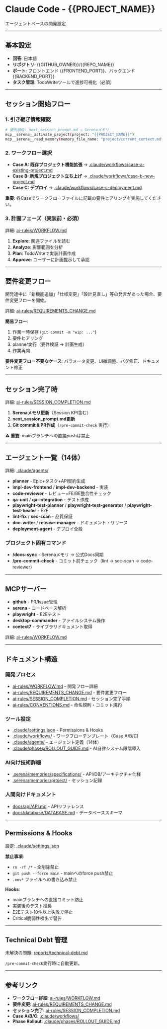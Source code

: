 # Claude Code - {{PROJECT_NAME}}

エージェントベースの開発設定

---

## 基本設定

- **回答**: 日本語
- **リポジトリ**: {{GITHUB_OWNER}}/{{REPO_NAME}}
- **ポート**: フロントエンド {{FRONTEND_PORT}}、バックエンド {{BACKEND_PORT}}
- **タスク管理**: TodoWriteツールで進捗可視化（必須）

---

## セッション開始フロー

### 1. 引き継ぎ情報確認

```bash
# 優先順位: next_session_prompt.md → Serenaメモリ
mcp__serena__activate_project(project: "{{PROJECT_NAME}}")
mcp__serena__read_memory(memory_file_name: "project/current_context.md")
```

### 2. ワークフロー選択

- **Case A: 既存プロジェクト機能拡張** → [.claude/workflows/case-a-existing-project.md](./.claude/workflows/case-a-existing-project.md)
- **Case B: 新規プロジェクト立ち上げ** → [.claude/workflows/case-b-new-project.md](./.claude/workflows/case-b-new-project.md)
- **Case C: デプロイ** → [.claude/workflows/case-c-deployment.md](./.claude/workflows/case-c-deployment.md)

**重要**: 各Caseでワークフローファイルに記載の要件ヒアリングを実施してください。

### 3. 計画フェーズ（実装前・必須）

詳細: [ai-rules/WORKFLOW.md](./ai-rules/WORKFLOW.md)

1. **Explore**: 関連ファイルを読む
2. **Analyze**: 影響範囲を分析
3. **Plan**: TodoWriteで実装計画作成
4. **Approve**: ユーザーに計画提示して承認

---

## 要件変更フロー

開発途中に「新機能追加」「仕様変更」「設計見直し」等の発言があった場合、要件変更フローを開始。

詳細: [ai-rules/REQUIREMENTS_CHANGE.md](./ai-rules/REQUIREMENTS_CHANGE.md)

**簡易フロー**:
1. 作業一時保存 (`git commit -m "wip: ..."`)
2. 要件ヒアリング
3. planner実行（要件検証 → 計画生成）
4. 作業再開

**要件変更フロー不要なケース**: パラメータ変更、UI微調整、バグ修正、ドキュメント修正

---

## セッション完了時

詳細: [ai-rules/SESSION_COMPLETION.md](./ai-rules/SESSION_COMPLETION.md)

1. **Serenaメモリ更新**（Session KPI含む）
2. **next_session_prompt.md更新**
3. **Git commit & PR作成**（`/pre-commit-check` 実行）

**⚠️ 重要**: mainブランチへの直接pushは禁止

---

## エージェント一覧（14体）

詳細: [.claude/agents/](./.claude/agents/)

- **planner** - Epic+タスク+API契約生成
- **impl-dev-frontend** / **impl-dev-backend** - 実装
- **code-reviewer** - レビュー+FE/BE整合性チェック
- **qa-unit** / **qa-integration** - テスト作成
- **playwright-test-planner** / **playwright-test-generator** / **playwright-test-healer** - E2E
- **lint-fix** / **sec-scan** - 品質保証
- **doc-writer** / **release-manager** - ドキュメント・リリース
- **deployment-agent** - デプロイ全般

### プロジェクト固有コマンド

- **/docs-sync** - Serenaメモリ → 公式Docs同期
- **/pre-commit-check** - コミット前チェック（lint → sec-scan → code-reviewer）

---

## MCPサーバー

- **github** - PR/Issue管理
- **serena** - コードベース解析
- **playwright** - E2Eテスト
- **desktop-commander** - ファイルシステム操作
- **context7** - ライブラリドキュメント取得

詳細: [ai-rules/WORKFLOW.md](./ai-rules/WORKFLOW.md)

---

## ドキュメント構造

### 開発プロセス
- [ai-rules/WORKFLOW.md](./ai-rules/WORKFLOW.md) - 開発フロー詳細
- [ai-rules/REQUIREMENTS_CHANGE.md](./ai-rules/REQUIREMENTS_CHANGE.md) - 要件変更フロー
- [ai-rules/SESSION_COMPLETION.md](./ai-rules/SESSION_COMPLETION.md) - セッション完了手順
- [ai-rules/CONVENTIONS.md](./ai-rules/CONVENTIONS.md) - 命名規則・コミット規約

### ツール設定
- [.claude/settings.json](./.claude/settings.json) - Permissions & Hooks
- [.claude/workflows/](./.claude/workflows/) - ワークフローテンプレート（Case A/B/C)
- [.claude/agents/](./.claude/agents/) - エージェント定義（14体）
- [.claude/phases/ROLLOUT_GUIDE.md](./.claude/phases/ROLLOUT_GUIDE.md) - AI自律システム段階導入

### AI向け技術詳細
- [.serena/memories/specifications/](./.serena/memories/specifications/) - API/DB/アーキテクチャ仕様
- [.serena/memories/project/](./.serena/memories/project/) - セッション記録

### 人間向けドキュメント
- [docs/api/API.md](./docs/api/API.md) - APIリファレンス
- [docs/database/DATABASE.md](./docs/database/DATABASE.md) - データベーススキーマ

---

## Permissions & Hooks

設定: [.claude/settings.json](./.claude/settings.json)

**禁止事項**:
- `rm -rf /*` - 全削除禁止
- `git push --force main` - mainへのforce push禁止
- `.env*` ファイルへの書き込み禁止

**Hooks**:
- mainブランチへの直接コミット防止
- 実装後のテスト推奨
- E2Eテスト10件以上失敗で停止
- Critical脆弱性検出で警告

---

## Technical Debt 管理

未解決の問題: [reports/technical-debt.md](./reports/technical-debt.md)

`/pre-commit-check`実行時に自動更新。

---

## 参考リンク

- **ワークフロー詳細**: [ai-rules/WORKFLOW.md](./ai-rules/WORKFLOW.md)
- **要件変更**: [ai-rules/REQUIREMENTS_CHANGE.md](./ai-rules/REQUIREMENTS_CHANGE.md)
- **セッション完了**: [ai-rules/SESSION_COMPLETION.md](./ai-rules/SESSION_COMPLETION.md)
- **Case A/B/C**: [.claude/workflows/](./.claude/workflows/)
- **Phase Rollout**: [.claude/phases/ROLLOUT_GUIDE.md](./.claude/phases/ROLLOUT_GUIDE.md)
